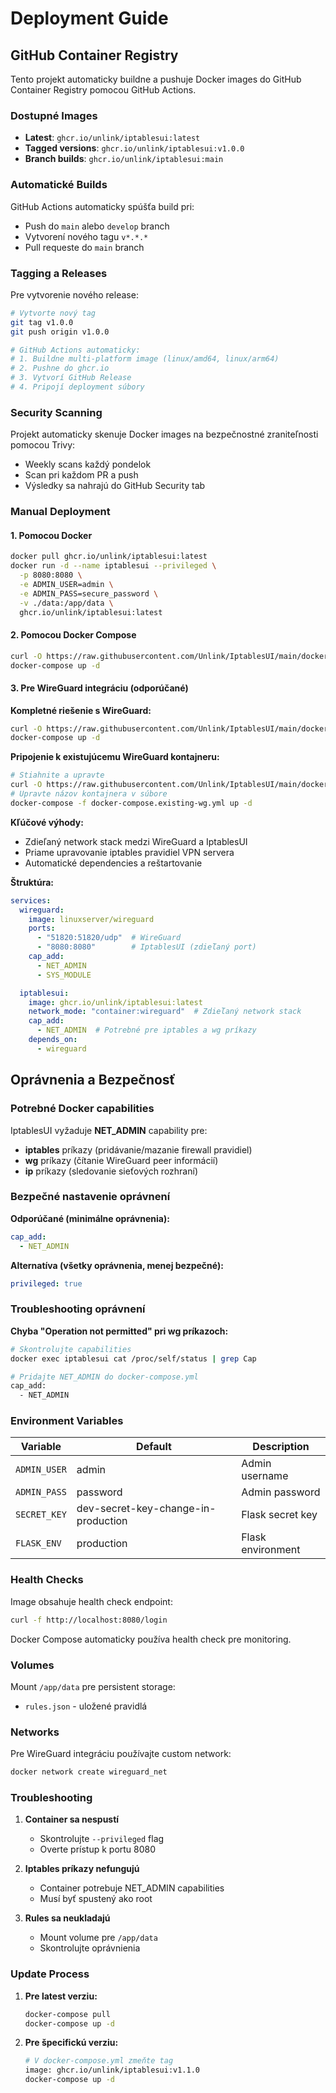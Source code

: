 # Deployment Guide

## GitHub Container Registry

Tento projekt automaticky buildne a pushuje Docker images do GitHub Container Registry pomocou GitHub Actions.

### Dostupné Images

- **Latest**: `ghcr.io/unlink/iptablesui:latest`
- **Tagged versions**: `ghcr.io/unlink/iptablesui:v1.0.0`
- **Branch builds**: `ghcr.io/unlink/iptablesui:main`

### Automatické Builds

GitHub Actions automaticky spúšťa build pri:
- Push do `main` alebo `develop` branch
- Vytvorení nového tagu `v*.*.*`
- Pull requeste do `main` branch

### Tagging a Releases

Pre vytvorenie nového release:

```bash
# Vytvorte nový tag
git tag v1.0.0
git push origin v1.0.0

# GitHub Actions automaticky:
# 1. Buildne multi-platform image (linux/amd64, linux/arm64)
# 2. Pushne do ghcr.io
# 3. Vytvorí GitHub Release
# 4. Pripojí deployment súbory
```

### Security Scanning

Projekt automaticky skenuje Docker images na bezpečnostné zraniteľnosti pomocou Trivy:
- Weekly scans každý pondelok
- Scan pri každom PR a push
- Výsledky sa nahrajú do GitHub Security tab

### Manual Deployment

#### 1. Pomocou Docker
```bash
docker pull ghcr.io/unlink/iptablesui:latest
docker run -d --name iptablesui --privileged \
  -p 8080:8080 \
  -e ADMIN_USER=admin \
  -e ADMIN_PASS=secure_password \
  -v ./data:/app/data \
  ghcr.io/unlink/iptablesui:latest
```

#### 2. Pomocou Docker Compose
```bash
curl -O https://raw.githubusercontent.com/Unlink/IptablesUI/main/docker-compose.yml
docker-compose up -d
```

#### 3. Pre WireGuard integráciu (odporúčané)

**Kompletné riešenie s WireGuard:**
```bash
curl -O https://raw.githubusercontent.com/Unlink/IptablesUI/main/docker-compose.yml
docker-compose up -d
```

**Pripojenie k existujúcemu WireGuard kontajneru:**
```bash
# Stiahnite a upravte
curl -O https://raw.githubusercontent.com/Unlink/IptablesUI/main/docker-compose.existing-wg.yml
# Upravte názov kontajnera v súbore
docker-compose -f docker-compose.existing-wg.yml up -d
```

**Kľúčové výhody:**
- Zdieľaný network stack medzi WireGuard a IptablesUI
- Priame upravovanie iptables pravidiel VPN servera
- Automatické dependencies a reštartovanie

**Štruktúra:**
```yaml
services:
  wireguard:
    image: linuxserver/wireguard
    ports:
      - "51820:51820/udp"  # WireGuard
      - "8080:8080"        # IptablesUI (zdieľaný port)
    cap_add:
      - NET_ADMIN
      - SYS_MODULE

  iptablesui:
    image: ghcr.io/unlink/iptablesui:latest
    network_mode: "container:wireguard"  # Zdieľaný network stack
    cap_add:
      - NET_ADMIN  # Potrebné pre iptables a wg príkazy
    depends_on:
      - wireguard
```

## Oprávnenia a Bezpečnosť

### Potrebné Docker capabilities

IptablesUI vyžaduje **NET_ADMIN** capability pre:
- **iptables** príkazy (pridávanie/mazanie firewall pravidiel)
- **wg** príkazy (čítanie WireGuard peer informácií) 
- **ip** príkazy (sledovanie sieťových rozhraní)

### Bezpečné nastavenie oprávnení

**Odporúčané (minimálne oprávnenia):**
```yaml
cap_add:
  - NET_ADMIN
```

**Alternatíva (všetky oprávnenia, menej bezpečné):**
```yaml
privileged: true
```

### Troubleshooting oprávnení

**Chyba "Operation not permitted" pri wg príkazoch:**
```bash
# Skontrolujte capabilities
docker exec iptablesui cat /proc/self/status | grep Cap

# Pridajte NET_ADMIN do docker-compose.yml
cap_add:
  - NET_ADMIN
```

### Environment Variables

| Variable | Default | Description |
|----------|---------|-------------|
| `ADMIN_USER` | admin | Admin username |
| `ADMIN_PASS` | password | Admin password |
| `SECRET_KEY` | dev-secret-key-change-in-production | Flask secret key |
| `FLASK_ENV` | production | Flask environment |

### Health Checks

Image obsahuje health check endpoint:
```bash
curl -f http://localhost:8080/login
```

Docker Compose automaticky používa health check pre monitoring.

### Volumes

Mount `/app/data` pre persistent storage:
- `rules.json` - uložené pravidlá

### Networks

Pre WireGuard integráciu používajte custom network:
```bash
docker network create wireguard_net
```

### Troubleshooting

1. **Container sa nespustí**
   - Skontrolujte `--privileged` flag
   - Overte prístup k portu 8080

2. **Iptables príkazy nefungujú**
   - Container potrebuje NET_ADMIN capabilities
   - Musí byť spustený ako root

3. **Rules sa neukladajú**
   - Mount volume pre `/app/data`
   - Skontrolujte oprávnienia

### Update Process

1. **Pre latest verziu:**
   ```bash
   docker-compose pull
   docker-compose up -d
   ```

2. **Pre špecifickú verziu:**
   ```bash
   # V docker-compose.yml zmeňte tag
   image: ghcr.io/unlink/iptablesui:v1.1.0
   docker-compose up -d
   ```